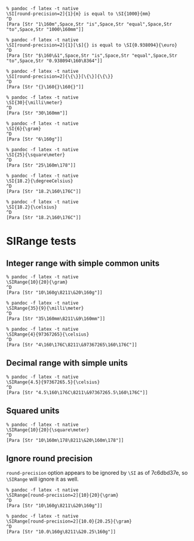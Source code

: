 ```
% pandoc -f latex -t native
\SI[round-precision=2]{1}{m} is equal to \SI{1000}{mm}
^D
[Para [Str "1\160m",Space,Str "is",Space,Str "equal",Space,Str "to",Space,Str "1000\160mm"]]
```

```
% pandoc -f latex -t native
\SI[round-precision=2]{1}[\$]{} is equal to \SI{0.938094}{\euro}
^D
[Para [Str "$\160\&1",Space,Str "is",Space,Str "equal",Space,Str "to",Space,Str "0.938094\160\8364"]]
```


```
% pandoc -f latex -t native
\SI[round-precision=2]{\{\}}[\{\}]{\{\}}
^D
[Para [Str "{}\160{}\160{}"]]
```

```
% pandoc -f latex -t native
\SI{30}{\milli\meter}
^D
[Para [Str "30\160mm"]]
```

```
% pandoc -f latex -t native
\SI{6}{\gram}
^D
[Para [Str "6\160g"]]
```

```
% pandoc -f latex -t native
\SI{25}{\square\meter}
^D
[Para [Str "25\160m\178"]]
```

```
% pandoc -f latex -t native
\SI{18.2}{\degreeCelsius}
^D
[Para [Str "18.2\160\176C"]]
```

```
% pandoc -f latex -t native
\SI{18.2}{\celsius}
^D
[Para [Str "18.2\160\176C"]]
```

# SIRange tests

## Integer range with simple common units

```
% pandoc -f latex -t native
\SIRange{10}{20}{\gram}
^D
[Para [Str "10\160g\8211\&20\160g"]]
```
```
% pandoc -f latex -t native
\SIRange{35}{9}{\milli\meter}
^D
[Para [Str "35\160mm\8211\&9\160mm"]]
```
```
% pandoc -f latex -t native
\SIRange{4}{97367265}{\celsius}
^D
[Para [Str "4\160\176C\8211\&97367265\160\176C"]]
```

## Decimal range with simple units

```
% pandoc -f latex -t native
\SIRange{4.5}{97367265.5}{\celsius}
^D
[Para [Str "4.5\160\176C\8211\&97367265.5\160\176C"]]
```

## Squared units

```
% pandoc -f latex -t native
\SIRange{10}{20}{\square\meter}
^D
[Para [Str "10\160m\178\8211\&20\160m\178"]]
```

## Ignore round precision

`round-precision` option appears to be ignored by `\SI` as of 7c6dbd37e, so
`\SIRange` will ignore it as well.

```
% pandoc -f latex -t native
\SIRange[round-precision=2]{10}{20}{\gram}
^D
[Para [Str "10\160g\8211\&20\160g"]]
```
```
% pandoc -f latex -t native
\SIRange[round-precision=2]{10.0}{20.25}{\gram}
^D
[Para [Str "10.0\160g\8211\&20.25\160g"]]
```

